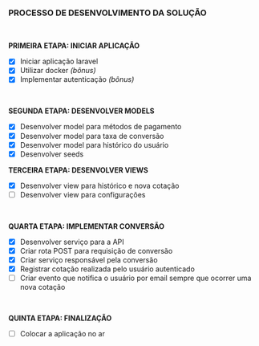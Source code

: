 ### **PROCESSO DE DESENVOLVIMENTO DA SOLUÇÃO**

<br/>

**PRIMEIRA ETAPA: INICIAR APLICAÇÃO**
- [x] Iniciar aplicação laravel
- [x] Utilizar docker <em>(bônus)</em>
- [x] Implementar autenticação <em>(bônus)</em>

<br/>

**SEGUNDA ETAPA: DESENVOLVER MODELS**
- [x] Desenvolver model para métodos de pagamento
- [x] Desenvolver model para taxa de conversão
- [x] Desenvolver model para histórico do usuário
- [x] Desenvolver seeds

**TERCEIRA ETAPA: DESENVOLVER VIEWS**
- [x] Desenvolver view para histórico e nova cotação
- [ ] Desenvolver view para configurações

<br/>

**QUARTA ETAPA: IMPLEMENTAR CONVERSÃO**
- [x] Desenvolver serviço para a API
- [X] Criar rota POST para requisição de conversão
- [X] Criar serviço responsável pela conversão
- [x] Registrar cotação realizada pelo usuário autenticado
- [ ] Criar evento que notifica o usuário por email sempre que ocorrer uma nova cotação

<br/>

**QUINTA ETAPA: FINALIZAÇÃO**
- [ ] Colocar a aplicação no ar